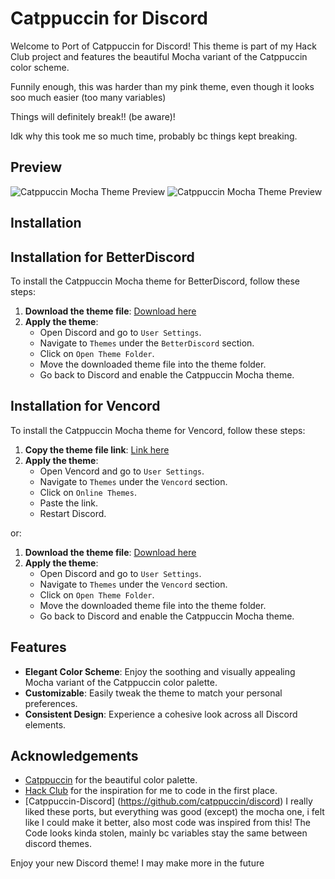 # Catppuccin for Discord

Welcome to Port of Catppuccin for Discord! This theme is part of my Hack Club project and features the beautiful Mocha variant of the Catppuccin color scheme.

Funnily enough, this was harder than my pink theme, even though it looks soo much easier (too many variables)

Things will definitely break!! (be aware)!

Idk why this took me so much time, probably bc things kept breaking.

## Preview

![Catppuccin Mocha Theme Preview](https://r2.e-z.host/6a654b74-60b6-49ae-8334-a68dd26c57c9/r4jbq10z.png)
![Catppuccin Mocha Theme Preview](https://r2.e-z.host/6a654b74-60b6-49ae-8334-a68dd26c57c9/etvjrjjc.png)

## Installation
## Installation for BetterDiscord

To install the Catppuccin Mocha theme for BetterDiscord, follow these steps:

1. **Download the theme file**: [Download here](https://raw.githubusercontent.com/fanqyxl/Mocha-Catppucin-Port-For-Discord/refs/heads/main/catppuccin-frappe.css)
2. **Apply the theme**:
    - Open Discord and go to `User Settings`.
    - Navigate to `Themes` under the `BetterDiscord` section.
    - Click on `Open Theme Folder`.
    - Move the downloaded theme file into the theme folder.
    - Go back to Discord and enable the Catppuccin Mocha theme.

## Installation for Vencord

To install the Catppuccin Mocha theme for Vencord, follow these steps:

1. **Copy the theme file link**: [Link here](https://raw.githubusercontent.com/fanqyxl/Mocha-Catppucin-Port-For-Discord/refs/heads/main/catpuccin-theme-frappe.css)
2. **Apply the theme**:
    - Open Vencord and go to `User Settings`.
    - Navigate to `Themes` under the `Vencord` section.
    - Click on `Online Themes`.
    - Paste the link.
    - Restart Discord.

or:

1. **Download the theme file**: [Download here](https://raw.githubusercontent.com/fanqyxl/Mocha-Catppucin-Port-For-Discord/refs/heads/main/catppuccin-frappe.css)
2. **Apply the theme**:
    - Open Discord and go to `User Settings`.
    - Navigate to `Themes` under the `Vencord` section.
    - Click on `Open Theme Folder`.
    - Move the downloaded theme file into the theme folder.
    - Go back to Discord and enable the Catppuccin Mocha theme.

## Features

- **Elegant Color Scheme**: Enjoy the soothing and visually appealing Mocha variant of the Catppuccin color palette.
- **Customizable**: Easily tweak the theme to match your personal preferences.
- **Consistent Design**: Experience a cohesive look across all Discord elements.

## Acknowledgements

- [Catppuccin](https://github.com/catppuccin) for the beautiful color palette.
- [Hack Club](https://hackclub.com) for the inspiration for me to code in the first place.
- [Catppuccin-Discord] (https://github.com/catppuccin/discord) I really liked these ports, but everything was    good (except) the mocha one, i felt like I could make it better, also most code was inspired from this! The Code looks kinda stolen, mainly bc variables stay the same between discord themes. 

Enjoy your new Discord theme!
I may make more in the future
